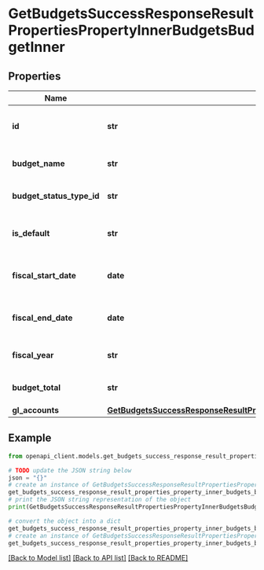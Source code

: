 # GetBudgetsSuccessResponseResultPropertiesPropertyInnerBudgetsBudgetInner


## Properties

Name | Type | Description | Notes
------------ | ------------- | ------------- | -------------
**id** | **str** | The unique identifier for the budget. | 
**budget_name** | **str** | The name of the budget. | 
**budget_status_type_id** | **str** | The status type of the budget. | 
**is_default** | **str** | Indicates if this is the default budget. | 
**fiscal_start_date** | **date** | The fiscal start date for the budget. | 
**fiscal_end_date** | **date** | The fiscal end date for the budget. | 
**fiscal_year** | **str** | The fiscal year for the budget. | 
**budget_total** | **str** | The total value of the budget. | 
**gl_accounts** | [**GetBudgetsSuccessResponseResultPropertiesPropertyInnerBudgetsBudgetInnerGlAccounts**](GetBudgetsSuccessResponseResultPropertiesPropertyInnerBudgetsBudgetInnerGlAccounts.md) |  | 

## Example

```python
from openapi_client.models.get_budgets_success_response_result_properties_property_inner_budgets_budget_inner import GetBudgetsSuccessResponseResultPropertiesPropertyInnerBudgetsBudgetInner

# TODO update the JSON string below
json = "{}"
# create an instance of GetBudgetsSuccessResponseResultPropertiesPropertyInnerBudgetsBudgetInner from a JSON string
get_budgets_success_response_result_properties_property_inner_budgets_budget_inner_instance = GetBudgetsSuccessResponseResultPropertiesPropertyInnerBudgetsBudgetInner.from_json(json)
# print the JSON string representation of the object
print(GetBudgetsSuccessResponseResultPropertiesPropertyInnerBudgetsBudgetInner.to_json())

# convert the object into a dict
get_budgets_success_response_result_properties_property_inner_budgets_budget_inner_dict = get_budgets_success_response_result_properties_property_inner_budgets_budget_inner_instance.to_dict()
# create an instance of GetBudgetsSuccessResponseResultPropertiesPropertyInnerBudgetsBudgetInner from a dict
get_budgets_success_response_result_properties_property_inner_budgets_budget_inner_from_dict = GetBudgetsSuccessResponseResultPropertiesPropertyInnerBudgetsBudgetInner.from_dict(get_budgets_success_response_result_properties_property_inner_budgets_budget_inner_dict)
```
[[Back to Model list]](../README.md#documentation-for-models) [[Back to API list]](../README.md#documentation-for-api-endpoints) [[Back to README]](../README.md)


